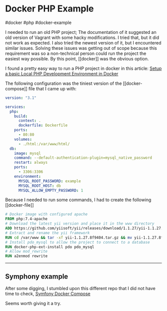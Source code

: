 # Docker PHP Example

#docker #php #docker-example 

I needed to run an old PHP project; The documentation of it suggested an old version of Vagrant with some hacky modifications. I tried that, but it did not work as expected. I also tried the newest version of it, but I encountered similar issues. 
Solving these issues was getting out of scope because this requirement was so a non-technical person could run the project the easiest way possible. By this point, [[docker]] was the obvious option.

I found a pretty easy way to run a PHP project in docker in this article: [Setup a basic Local PHP Development Environment in Docker](https://dev.to/truthseekers/setup-a-basic-local-php-development-environment-in-docker-kod)

The following configuration was the tiniest version of the [[docker-compose]] file that I came up with:

```yaml
version: "3.1"

services:
  php:
    build:
      context: .
      dockerfile: Dockerfile
    ports:
      - 80:80
    volumes:
      - ./html:/var/www/html/
  db:
    image: mysql
    command: --default-authentication-plugin=mysql_native_password
    restart: always
    ports:
      - 3306:3306
    environment:
      MYSQL_ROOT_PASSWORD: example
      MYSQL_ROOT_HOST: db
      MYSQL_ALLOW_EMPTY_PASSWORD: 1

```

Because I needed to run some commands, I had to create the following [[docker-file]]


```dockerfile
# Docker image with configured apache
FROM php:7.4-apache
# Download the latest yii version and place it in the www directory
ADD https://github.com/yiisoft/yii/releases/download/1.1.27/yii-1.1.27.8f9404.tar.gz /var/www
# Extract and rename the yii framework
RUN cd /var/www && tar -xf yii-1.1.27.8f9404.tar.gz && mv yii-1.1.27.8f9404 yii && rm yii-1.1.27.8f9404.tar.gz
# Install pdo_mysql to allow the project to connect to a database
RUN docker-php-ext-install pdo pdo_mysql
# Allow mod_rewrite
RUN a2enmod rewrite
```


---

## Symphony example

After some digging, I stumbled upon this different repo that I did not have time to check, [Symfony Docker Compose](https://github.com/kasteckis/symfony-docker-compose)

Seems worth giving it a try.
